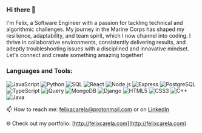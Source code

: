 ### Hi there 👋

I'm Felix, a Software Engineer with a passion for tackling technical and algorithmic challenges. My journey in the Marine Corps has shaped my resilience, adaptability, and team spirit, which I now channel into coding. I thrive in collaborative environments, consistently delivering results, and adeptly troubleshooting issues with a disciplined and innovative mindset. Let's connect and create something amazing together!

### Languages and Tools:
![JavaScript](https://img.shields.io/badge/-JavaScript-black?style=flat-square&logo=javascript)
![Python](https://img.shields.io/badge/-Python-black?style=flat-square&logo=python)
![SQL](https://img.shields.io/badge/-SQL-black?style=flat-square&logo=postgresql)
![React](https://img.shields.io/badge/-React-black?style=flat-square&logo=react)
![Node.js](https://img.shields.io/badge/-Node.js-black?style=flat-square&logo=node.js)
![Express](https://img.shields.io/badge/-Express-black?style=flat-square&logo=express)
![PostgreSQL](https://img.shields.io/badge/-PostgreSQL-black?style=flat-square&logo=postgresql)
![TypeScript](https://img.shields.io/badge/-TypeScript-black?style=flat-square&logo=typescript)
![jQuery](https://img.shields.io/badge/-jQuery-black?style=flat-square&logo=jquery)
![MongoDB](https://img.shields.io/badge/-MongoDB-black?style=flat-square&logo=mongodb)
![Django](https://img.shields.io/badge/-Django-black?style=flat-square&logo=django)
![HTML5](https://img.shields.io/badge/-HTML5-black?style=flat-square&logo=html5)
![CSS3](https://img.shields.io/badge/-CSS3-black?style=flat-square&logo=css3)
![C++](https://img.shields.io/badge/-C++-black?style=flat-square&logo=c%2B%2B)
![Java](https://img.shields.io/badge/-Java-black?style=flat-square&logo=java)

📫 How to reach me: [felixacarela@protonmail.com](mailto:felixacarela@protonmail.com) or on [LinkedIn](https://www.linkedin.com/in/felix-carela/)

🌐 Check out my portfolio: [http://felixcarela.com](http://felixcarela.com)
